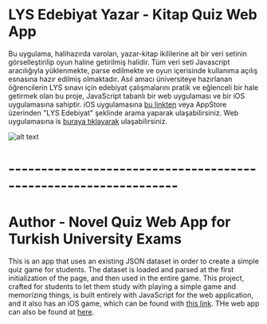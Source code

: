 # LYS Edebiyat Yazar - Kitap Quiz Web App

Bu uygulama, halihazırda varolan, yazar-kitap ikililerine ait bir veri setinin görselleştirilip oyun haline getirilmiş halidir. Tüm veri seti Javascript aracılığıyla yüklenmekte, parse edilmekte ve oyun içerisinde kullanıma açılış esnasına hazır edilmiş olmaktadır. Asıl amacı üniversiteye hazırlanan öğrencilerin LYS sınavı için edebiyat çalışmalarını pratik ve eğlenceli bir hale getirmek olan bu proje, JavaScript tabanlı bir web uygulaması ve bir iOS uygulamasına sahiptir. iOS uygulamasına [bu linkten](http://google.com/) veya AppStore üzerinden "LYS Edebiyat" şeklinde arama yaparak ulaşabilirsiniz. Web uygulamasına is [buraya tıklayarak](http://karakanb.github.com/) ulaşabilirsiniz.

![alt text](http://i64.tinypic.com/qq7a6t.jpg "LYS Edebiyat App Logo")
# ----------------------------------------------------------------
# Author - Novel Quiz Web App for Turkish University Exams

This is an app that uses an existing JSON dataset in order to create a simple quiz game for students. The dataset is loaded and parsed at the first initialization of the page, and then used in the entire game. This project, crafted for students to let them study with playing a simple game and memorizing things, is built entirely with JavaScript for the web application, and it also has an iOS game, which can be found with [this link](http://google.com/). THe web app can also be found at  [here](http://karakanb.github.com/).